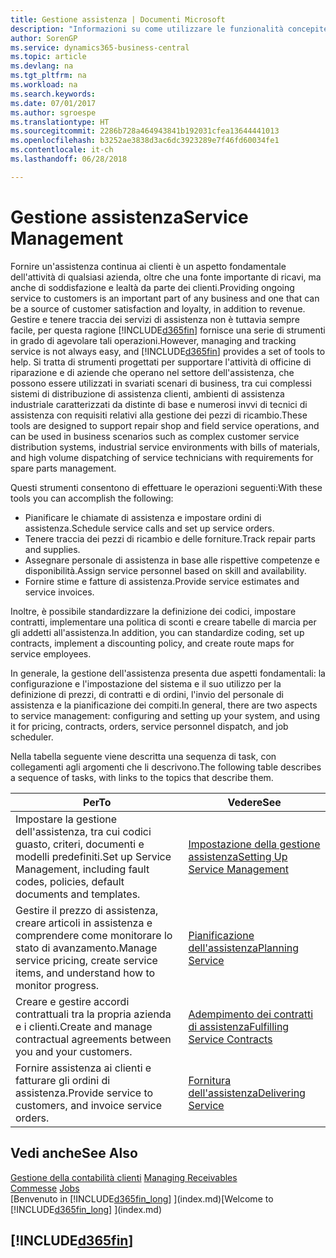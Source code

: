 ```yaml
---
title: Gestione assistenza | Documenti Microsoft
description: "Informazioni su come utilizzare le funzionalità concepite per supportare l'attività di officine di riparazione e le operazioni di assistenza su campo."
author: SorenGP
ms.service: dynamics365-business-central
ms.topic: article
ms.devlang: na
ms.tgt_pltfrm: na
ms.workload: na
ms.search.keywords: 
ms.date: 07/01/2017
ms.author: sgroespe
ms.translationtype: HT
ms.sourcegitcommit: 2286b728a464943841b192031cfea13644441013
ms.openlocfilehash: b3252ae3838d3ac6dc3923289e7f46fd60034fe1
ms.contentlocale: it-ch
ms.lasthandoff: 06/28/2018

---
```

# <a name="service-management"></a><span data-ttu-id="dee0a-103">Gestione assistenza</span><span class="sxs-lookup"><span data-stu-id="dee0a-103">Service Management</span></span>
<span data-ttu-id="dee0a-104">Fornire un'assistenza continua ai clienti è un aspetto fondamentale dell'attività di qualsiasi azienda, oltre che una fonte importante di ricavi, ma anche di soddisfazione e lealtà da parte dei clienti.</span><span class="sxs-lookup"><span data-stu-id="dee0a-104">Providing ongoing service to customers is an important part of any business and one that can be a source of customer satisfaction and loyalty, in addition to revenue.</span></span> <span data-ttu-id="dee0a-105">Gestire e tenere traccia dei servizi di assistenza non è tuttavia sempre facile, per questa ragione [!INCLUDE[d365fin](includes/d365fin_md.md)] fornisce una serie di strumenti in grado di agevolare tali operazioni.</span><span class="sxs-lookup"><span data-stu-id="dee0a-105">However, managing and tracking service is not always easy, and [!INCLUDE[d365fin](includes/d365fin_md.md)] provides a set of tools to help.</span></span> <span data-ttu-id="dee0a-106">Si tratta di strumenti progettati per supportare l'attività di officine di riparazione e di aziende che operano nel settore dell'assistenza, che possono essere utilizzati in svariati scenari di business, tra cui complessi sistemi di distribuzione di assistenza clienti, ambienti di assistenza industriale caratterizzati da distinte di base e numerosi invvi di tecnici di assistenza con requisiti relativi alla gestione dei pezzi di ricambio.</span><span class="sxs-lookup"><span data-stu-id="dee0a-106">These tools are designed to support repair shop and field service operations, and can be used in business scenarios such as complex customer service distribution systems, industrial service environments with bills of materials, and high volume dispatching of service technicians with requirements for spare parts management.</span></span>  

 <span data-ttu-id="dee0a-107">Questi strumenti consentono di effettuare le operazioni seguenti:</span><span class="sxs-lookup"><span data-stu-id="dee0a-107">With these tools you can accomplish the following:</span></span>  

* <span data-ttu-id="dee0a-108">Pianificare le chiamate di assistenza e impostare ordini di assistenza.</span><span class="sxs-lookup"><span data-stu-id="dee0a-108">Schedule service calls and set up service orders.</span></span>  
* <span data-ttu-id="dee0a-109">Tenere traccia dei pezzi di ricambio e delle forniture.</span><span class="sxs-lookup"><span data-stu-id="dee0a-109">Track repair parts and supplies.</span></span>  
* <span data-ttu-id="dee0a-110">Assegnare personale di assistenza in base alle rispettive competenze e disponibilità.</span><span class="sxs-lookup"><span data-stu-id="dee0a-110">Assign service personnel based on skill and availability.</span></span>  
* <span data-ttu-id="dee0a-111">Fornire stime e fatture di assistenza.</span><span class="sxs-lookup"><span data-stu-id="dee0a-111">Provide service estimates and service invoices.</span></span>  

<span data-ttu-id="dee0a-112">Inoltre, è possibile standardizzare la definizione dei codici, impostare contratti, implementare una politica di sconti e creare tabelle di marcia per gli addetti all'assistenza.</span><span class="sxs-lookup"><span data-stu-id="dee0a-112">In addition, you can standardize coding, set up contracts, implement a discounting policy, and create route maps for service employees.</span></span>  

<span data-ttu-id="dee0a-113">In generale, la gestione dell'assistenza presenta due aspetti fondamentali: la configurazione e l'impostazione del sistema e il suo utilizzo per la definizione di prezzi, di contratti e di ordini, l'invio del personale di assistenza e la pianificazione dei compiti.</span><span class="sxs-lookup"><span data-stu-id="dee0a-113">In general, there are two aspects to service management: configuring and setting up your system, and using it for pricing, contracts, orders, service personnel dispatch, and job scheduler.</span></span>  

<span data-ttu-id="dee0a-114">Nella tabella seguente viene descritta una sequenza di task, con collegamenti agli argomenti che li descrivono.</span><span class="sxs-lookup"><span data-stu-id="dee0a-114">The following table describes a sequence of tasks, with links to the topics that describe them.</span></span>   

|<span data-ttu-id="dee0a-115">**Per**</span><span class="sxs-lookup"><span data-stu-id="dee0a-115">**To**</span></span>|<span data-ttu-id="dee0a-116">**Vedere**</span><span class="sxs-lookup"><span data-stu-id="dee0a-116">**See**</span></span>|  
|------------|-------------|  
|<span data-ttu-id="dee0a-117">Impostare la gestione dell'assistenza, tra cui codici guasto, criteri, documenti e modelli predefiniti.</span><span class="sxs-lookup"><span data-stu-id="dee0a-117">Set up Service Management, including fault codes, policies, default documents and templates.</span></span>|[<span data-ttu-id="dee0a-118">Impostazione della gestione assistenza</span><span class="sxs-lookup"><span data-stu-id="dee0a-118">Setting Up Service Management</span></span>](service-setup-service.md)|  
|<span data-ttu-id="dee0a-119">Gestire il prezzo di assistenza, creare articoli in assistenza e comprendere come monitorare lo stato di avanzamento.</span><span class="sxs-lookup"><span data-stu-id="dee0a-119">Manage service pricing, create service items, and understand how to monitor progress.</span></span>|[<span data-ttu-id="dee0a-120">Pianificazione dell'assistenza</span><span class="sxs-lookup"><span data-stu-id="dee0a-120">Planning Service</span></span>](service-plan-service.md)|  
|<span data-ttu-id="dee0a-121">Creare e gestire accordi contrattuali tra la propria azienda e i clienti.</span><span class="sxs-lookup"><span data-stu-id="dee0a-121">Create and manage contractual agreements between you and your customers.</span></span>|[<span data-ttu-id="dee0a-122">Adempimento dei contratti di assistenza</span><span class="sxs-lookup"><span data-stu-id="dee0a-122">Fulfilling Service Contracts</span></span>](service-fulfill-service-contracts.md)|  
|<span data-ttu-id="dee0a-123">Fornire assistenza ai clienti e fatturare gli ordini di assistenza.</span><span class="sxs-lookup"><span data-stu-id="dee0a-123">Provide service to customers, and invoice service orders.</span></span>|[<span data-ttu-id="dee0a-124">Fornitura dell'assistenza</span><span class="sxs-lookup"><span data-stu-id="dee0a-124">Delivering Service</span></span>](service-deliver-service.md)|  

## <a name="see-also"></a><span data-ttu-id="dee0a-125">Vedi anche</span><span class="sxs-lookup"><span data-stu-id="dee0a-125">See Also</span></span>  
<span data-ttu-id="dee0a-126">[Gestione della contabilità clienti](receivables-manage-receivables.md) </span><span class="sxs-lookup"><span data-stu-id="dee0a-126">[Managing Receivables](receivables-manage-receivables.md) </span></span>  
<span data-ttu-id="dee0a-127">[Commesse](projects-how-create-jobs.md) </span><span class="sxs-lookup"><span data-stu-id="dee0a-127">[Jobs](projects-how-create-jobs.md) </span></span>  
<span data-ttu-id="dee0a-128">[Benvenuto in [!INCLUDE[d365fin_long](includes/d365fin_long_md.md)] ](index.md)</span><span class="sxs-lookup"><span data-stu-id="dee0a-128">[Welcome to [!INCLUDE[d365fin_long](includes/d365fin_long_md.md)] ](index.md)</span></span>

## [!INCLUDE[d365fin](includes/free_trial_md.md)]  
 

